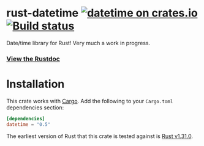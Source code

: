 # rust-datetime [![datetime on crates.io](https://meritbadge.herokuapp.com/datetime)](https://crates.io/rust-datetime/datetime) [![Build status](https://travis-ci.org/rust-datetime/datetime.svg?branch=master)](https://travis-ci.org/rust-datetime/datetime)

Date/time library for Rust! Very much a work in progress.

### [View the Rustdoc](https://docs.rs/datetime)


# Installation

This crate works with [Cargo](https://crates.io). Add the following to your `Cargo.toml` dependencies section:

```toml
[dependencies]
datetime = "0.5"
```

The earliest version of Rust that this crate is tested against is [Rust v1.31.0](https://blog.rust-lang.org/2018/12/06/Rust-1.31-and-rust-2018.html).
